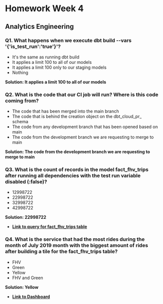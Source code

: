 # Homework Week 4

## Analytics Engineering

### Q1. What happens when we execute dbt build --vars '{'is_test_run':'true'}'?

- It's the same as running dbt build
- It applies a limit 100 to all of our models
- It applies a limit 100 only to our staging models
- Nothing

**Solution: It applies a limit 100 to all of our models**

### Q2. What is the code that our CI job will run? Where is this code coming from?

- The code that has been merged into the main branch
- The code that is behind the creation object on the dbt_cloud_pr_ schema
- The code from any development branch that has been opened based on main
- The code from the development branch we are requesting to merge to main

**Solution: The code from the development branch we are requesting to merge to main**

### Q3. What is the count of records in the model fact_fhv_trips after running all dependencies with the test run variable disabled (:false)?

- 12998722
- 22998722
- 32998722
- 42998722

**Solution: 22998722**
- **[Link to query for fact_fhv_trips table](https://github.com/mraabhijit/DEZoomcamp2024/blob/main/Week_4/Homework/models/core/fact_fhv_trips.sql)**

### Q4. What is the service that had the most rides during the month of July 2019 month with the biggest amount of rides after building a tile for the fact_fhv_trips table?

- FHV
- Green
- Yellow
- FHV and Green

**Solution: Yellow**
- **[Link to Dashboard](https://github.com/mraabhijit/DEZoomcamp2024/blob/main/Week_4/Homework/NYC_Taxi_Trips_2019-2020.pdf)**
